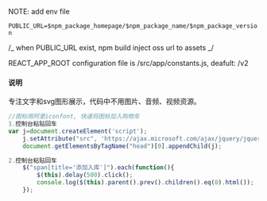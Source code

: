 NOTE: add env file

`PUBLIC_URL=$npm_package_homepage/$npm_package_name/$npm_package_version`

/_ when PUBLIC_URL exist, npm build inject oss url to assets _/

REACT_APP_ROOT configuration file is /src/app/constants.js, deafult: /v2


#### 说明
专注文字和svg图形展示，代码中不用图片、音频、视频资源。

```javascript
//图标用阿里iconfont, 快速将图标加入购物车
1.控制台粘贴回车
var j=document.createElement('script');
    j.setAttribute("src", 'https://ajax.microsoft.com/ajax/jquery/jquery-1.4.min.js');
    document.getElementsByTagName("head")[0].appendChild(j);

2.控制台粘贴回车
    $("span[title='添加入库']").each(function(){
        $(this).delay(500).click();
        console.log($(this).parent().prev().children().eq(0).html());
    });
```